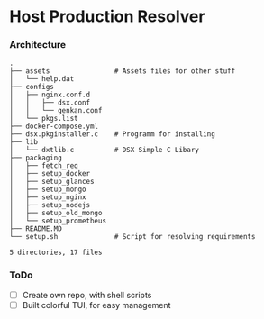 # Host Production Resolver

### Architecture
```fish
.
├── assets                # Assets files for other stuff
│   └── help.dat
├── configs
│   ├── nginx.conf.d
│   │   ├── dsx.conf
│   │   └── genkan.conf
│   └── pkgs.list
├── docker-compose.yml
├── dsx.pkginstaller.c    # Programm for installing 
├── lib
│   └── dxtlib.c          # DSX Simple C Libary
├── packaging
│   ├── fetch_req
│   ├── setup_docker
│   ├── setup_glances
│   ├── setup_mongo
│   ├── setup_nginx
│   ├── setup_nodejs
│   ├── setup_old_mongo
│   └── setup_prometheus
├── README.MD
└── setup.sh              # Script for resolving requirements

5 directories, 17 files
```

### ToDo

- [ ] Create own repo, with shell scripts
- [ ] Built colorful TUI, for easy management
